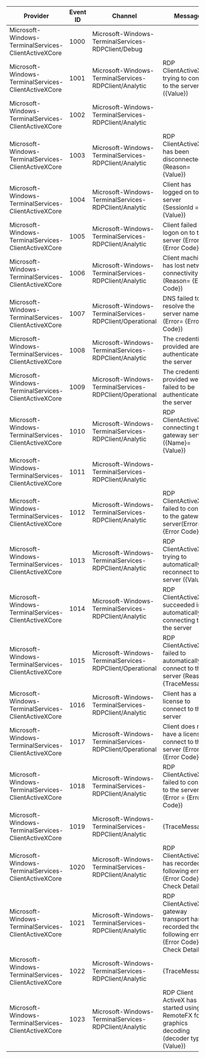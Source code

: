 Provider                                              |  Event ID  |  Channel                                                   |  Message
------------------------------------------------------|------------|------------------------------------------------------------|-------------------------------------------------------------------------------------------------------
Microsoft-Windows-TerminalServices-ClientActiveXCore  |  1000      |  Microsoft-Windows-TerminalServices-RDPClient/Debug        |
Microsoft-Windows-TerminalServices-ClientActiveXCore  |  1001      |  Microsoft-Windows-TerminalServices-RDPClient/Analytic     |  RDP ClientActiveX is trying to connect to the server ({Value})
Microsoft-Windows-TerminalServices-ClientActiveXCore  |  1002      |  Microsoft-Windows-TerminalServices-RDPClient/Analytic     |
Microsoft-Windows-TerminalServices-ClientActiveXCore  |  1003      |  Microsoft-Windows-TerminalServices-RDPClient/Analytic     |  RDP ClientActiveX has been disconnected (Reason= {Value})
Microsoft-Windows-TerminalServices-ClientActiveXCore  |  1004      |  Microsoft-Windows-TerminalServices-RDPClient/Analytic     |  Client has logged on to the server (SessionId = {Value})
Microsoft-Windows-TerminalServices-ClientActiveXCore  |  1005      |  Microsoft-Windows-TerminalServices-RDPClient/Analytic     |  Client failed to logon on to the server (Error = {Error Code})
Microsoft-Windows-TerminalServices-ClientActiveXCore  |  1006      |  Microsoft-Windows-TerminalServices-RDPClient/Analytic     |  Client machine has lost network connectivity (Reason= {Error Code})
Microsoft-Windows-TerminalServices-ClientActiveXCore  |  1007      |  Microsoft-Windows-TerminalServices-RDPClient/Operational  |  DNS failed to resolve the server name (Error= {Error Code})
Microsoft-Windows-TerminalServices-ClientActiveXCore  |  1008      |  Microsoft-Windows-TerminalServices-RDPClient/Analytic     |  The credentials provided are authenticated by the server
Microsoft-Windows-TerminalServices-ClientActiveXCore  |  1009      |  Microsoft-Windows-TerminalServices-RDPClient/Operational  |  The credentials provided were failed to be authenticated by the server
Microsoft-Windows-TerminalServices-ClientActiveXCore  |  1010      |  Microsoft-Windows-TerminalServices-RDPClient/Analytic     |  RDP ClientActiveX is connecting to a gateway server ({Name}={Value})
Microsoft-Windows-TerminalServices-ClientActiveXCore  |  1011      |  Microsoft-Windows-TerminalServices-RDPClient/Analytic     |
Microsoft-Windows-TerminalServices-ClientActiveXCore  |  1012      |  Microsoft-Windows-TerminalServices-RDPClient/Analytic     |  RDP ClientActiveX failed to connect to the gateway server(Error= {Error Code})
Microsoft-Windows-TerminalServices-ClientActiveXCore  |  1013      |  Microsoft-Windows-TerminalServices-RDPClient/Analytic     |  RDP ClientActiveX is trying to automatically reconnect to the server ({Value})
Microsoft-Windows-TerminalServices-ClientActiveXCore  |  1014      |  Microsoft-Windows-TerminalServices-RDPClient/Analytic     |  RDP ClientActiveX succeeded in automatically connecting to the server
Microsoft-Windows-TerminalServices-ClientActiveXCore  |  1015      |  Microsoft-Windows-TerminalServices-RDPClient/Operational  |  RDP ClientActiveX failed to automatically connect to the server (Reason= {TraceMessage})
Microsoft-Windows-TerminalServices-ClientActiveXCore  |  1016      |  Microsoft-Windows-TerminalServices-RDPClient/Analytic     |  Client has a license to connect to the server
Microsoft-Windows-TerminalServices-ClientActiveXCore  |  1017      |  Microsoft-Windows-TerminalServices-RDPClient/Operational  |  Client does not have a license to connect to the server (Error= {Error Code})
Microsoft-Windows-TerminalServices-ClientActiveXCore  |  1018      |  Microsoft-Windows-TerminalServices-RDPClient/Analytic     |  RDP ClientActiveX failed to connect to the server (Error = {Error Code})
Microsoft-Windows-TerminalServices-ClientActiveXCore  |  1019      |  Microsoft-Windows-TerminalServices-RDPClient/Analytic     |  {TraceMessage}
Microsoft-Windows-TerminalServices-ClientActiveXCore  |  1020      |  Microsoft-Windows-TerminalServices-RDPClient/Analytic     |  RDP ClientActiveX has recorded the following error - {Error Code}. Check Details.
Microsoft-Windows-TerminalServices-ClientActiveXCore  |  1021      |  Microsoft-Windows-TerminalServices-RDPClient/Analytic     |  RDP ClientActiveX's gateway transport has recorded the following error - {Error Code}. Check Details.
Microsoft-Windows-TerminalServices-ClientActiveXCore  |  1022      |  Microsoft-Windows-TerminalServices-RDPClient/Analytic     |  {TraceMessage}
Microsoft-Windows-TerminalServices-ClientActiveXCore  |  1023      |  Microsoft-Windows-TerminalServices-RDPClient/Analytic     |  RDP Client ActiveX has started using RemoteFX for graphics decoding (decoder type = {Value})